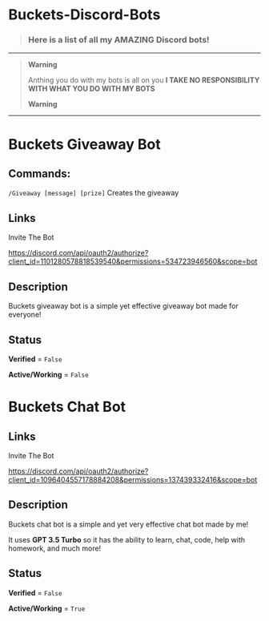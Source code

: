 # Buckets-Discord-Bots

> ### Here is a list of all my AMAZING Discord bots!
>
---
> **Warning**
>
> Anthing you do with my bots is all on you 
> **I TAKE NO RESPONSIBILITY WITH WHAT YOU DO WITH MY BOTS**
>
> **Warning**
> 
---
# **Buckets Giveaway Bot**

## Commands:

`/Giveaway [message] [prize]` Creates the giveaway

## Links

Invite The Bot

https://discord.com/api/oauth2/authorize?client_id=1101280578818539540&permissions=534723946560&scope=bot

## Description

Buckets giveaway bot is a simple yet effective giveaway bot made for everyone!

## **Status**

**Verified** = `False`

**Active/Working** = `False`

# **Buckets Chat Bot**

## **Links**

Invite The Bot

https://discord.com/api/oauth2/authorize?client_id=1096404557178884208&permissions=137439332416&scope=bot

## Description

Buckets chat bot is a simple and yet very effective chat bot made by me!

It uses **GPT 3.5 Turbo** so it has the ability to learn, chat, code, help with homework, and much more!

## **Status**

**Verified** = `False`

**Active/Working** = `True`
